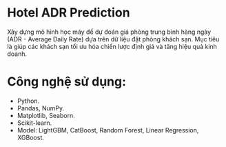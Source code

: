 # Hotel ADR Prediction
Xây dựng mô hình học máy để dự đoán giá phòng trung bình hàng ngày (ADR - Average Daily Rate) dựa trên dữ liệu đặt phòng khách sạn. Mục tiêu là giúp các khách sạn tối ưu hóa chiến lược định giá và tăng hiệu quả kinh doanh.
# Công nghệ sử dụng:
- Python.
- Pandas, NumPy.
- Matplotlib, Seaborn.
- Scikit-learn.
- Model: LightGBM, CatBoost, Random Forest, Linear Regression, XGBoost.
